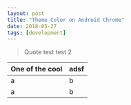 ```yaml
---
layout: post
title: "Theme Color on Android Chrome"
date: 2018-05-27
tags: [development]
---
```


> Quote test
> test 2

| One of the cool | adsf |
| --- | --- |
| a | b |
| a | b |

